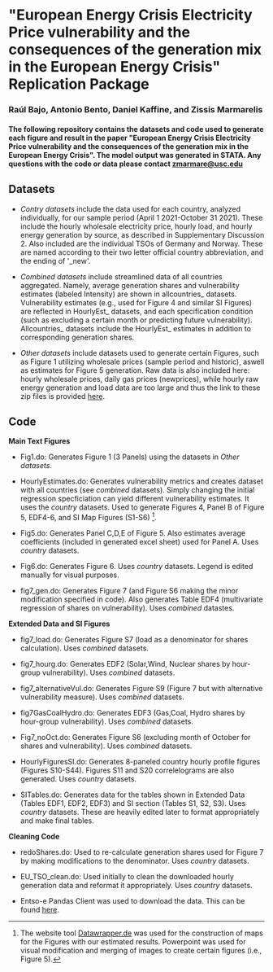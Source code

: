# "European Energy Crisis Electricity Price vulnerability and the consequences of the generation mix in the European Energy Crisis" Replication Package
### Raúl Bajo, Antonio Bento, Daniel Kaffine, and Zissis Marmarelis

#### The following repository contains the datasets and code used to generate each figure and result in the paper "European Energy Crisis Electricity Price vulnerability and the consequences of the generation mix in the European Energy Crisis". The model output was generated in STATA. Any questions with the code or data please contact zmarmare@usc.edu

## Datasets 

 * *Contry datasets* include the data used for each country, analyzed individually, for our sample period (April 1 2021-October 31 2021). These include the hourly wholesale electricity price, hourly load, and hourly energy generation by source, as described in Supplementary Discussion 2. Also included are the individual TSOs of Germany and Norway. These are named according to their two letter official country abbreviation, and the ending of '_new'. 

 * *Combined datasets* include streamlined data of all countries aggregated. Namely, average generation shares and vulnerability estimates (labeled Intensity) are shown in allcountries_ datasets. Vulnerability estimates (e.g., used for Figure 4 and similar SI Figures) are reflected in HourlyEst_ datasets, and each specification condition (such as excluding a certain month or predicting future vulnerability). Allcountries_ datasets include the HourlyEst_ estimates in addition to corresponding generation shares.
 
 * *Other datasets* include datasets used to generate certain Figures, such as Figure 1 utilizing wholesale prices (sample period and historic), aswell as estimates for Figure 5 generation. Raw data is also included here: hourly wholesale prices, daily gas prices (newprices), while hourly raw energy generation and load data are too large and thus the link to these zip files is provided [here](https://drive.google.com/drive/folders/1iyNvfgKGQ_N0W-IvbxpxyQ3Im6CjiiJI?usp=sharing).


## Code

**Main Text Figures**

 * Fig1.do: Generates Figure 1 (3 Panels) using the datasets in *Other datasets*.
 
 * HourlyEstimates.do: Generates vulnerability metrics and creates dataset with all countries (see *combined* datasets). Simply changing the initial regression specficiation can yield different vulnerability estimates. It uses the *country* datasets. Used to generate Figures 4, Panel B of Figure 5, EDF4-6, and SI Map Figures (S1-S6) [^1].
 
 * Fig5.do: Generates Panel C,D,E of Figure 5. Also estimates average coefficients (included in generated excel sheet) used for Panel A. Uses *country* datasets.
 
 * Fig6.do: Generates Figure 6. Uses *country* datasets. Legend is edited manually for visual purposes.
 
 * fig7_gen.do: Generates Figure 7 (and Figure S6 making the minor modification specified in code). Also generates Table EDF4 (multivariate regression of shares on vulnerability). Uses *combined* datastes.
 
 **Extended Data and SI Figures**
 
 * fig7_load.do: Generates Figure S7 (load as a denominator for shares calculation). Uses *combined* datasets.
 
 * fig7_hourg.do: Generates EDF2 (Solar,Wind, Nuclear shares by hour-group vulnerability). Uses *combined* datasets.
 
 * fig7_alternativeVul.do: Generates Figure S9 (Figure 7 but with alternative vulnerability measure). Uses *combined* datasets.
 
 * fig7GasCoalHydro.do: Generates EDF3 (Gas,Coal, Hydro shares by hour-group vulnerability). Uses *combined* datasets.
 
 * Fig7_noOct.do: Generates Figure S6 (excluding month of October for shares and vulnerability). Uses *combined* datasets.
 
 * HourlyFiguresSI.do: Generates 8-paneled country hourly profile figures (Figures S10-S44). Figures S11 and S20 correlelograms are also generated. Uses *country* datasets.
 
 * SITables.do: Generates data for the tables shown in Extended Data (Tables EDF1, EDF2, EDF3) and SI section (Tables S1, S2, S3). Uses *country* datasets. These are heavily edited later to format appropriately and make final tables.
 
 **Cleaning Code**
 
 * redoShares.do: Used to re-calculate generation shares used for Figure 7 by making modifications to the denominator. Uses *country* datasets.
 
 * EU_TSO_clean.do: Used initially to clean the downloaded hourly generation data and reformat it appropriately. Uses *country* datasets.
 
 

 * Entso-e Pandas Client was used to download the data. This can be found [here](https://github.com/EnergieID/entsoe-py).
 
 [^1]: The website tool [Datawrapper.de](https://datawrapper.dwcdn.net/B37ic/1/) was used for the construction of maps for the Figures with our estimated results. Powerpoint was used for visual modification and merging of images to create certain figures (i.e., Figure 5).
